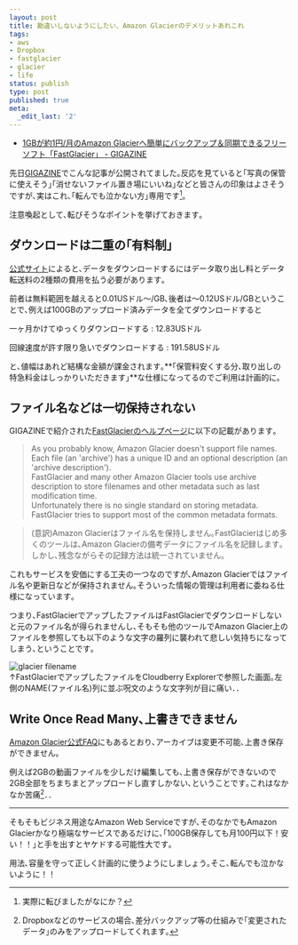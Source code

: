 ```yaml
---
layout: post
title: 勘違いしないようにしたい、Amazon Glacierのデメリットあれこれ
tags:
- aws
- Dropbox
- fastglacier
- glacier
- life
status: publish
type: post
published: true
meta:
  _edit_last: '2'
---
```

- [1GBが約1円/月のAmazon Glacierへ簡単にバックアップ＆同期できるフリーソフト「FastGlacier」 - GIGAZINE](http://gigazine.net/news/20121203-fastglacier/)

先日[GIGAZINE][01]でこんな記事が公開されてました｡反応を見ていると｢写真の保管に使えそう｣｢消せないファイル置き場にいいね｣などと皆さんの印象はよさそうですが､実はこれ､｢転んでも泣かない方｣専用です[^01]｡

注意喚起として､転びそうなポイントを挙げておきます｡

## ダウンロードは二重の｢有料制｣

[公式サイト](http://aws.amazon.com/jp/glacier/pricing/)によると､データをダウンロードするにはデータ取り出し料とデータ転送料の2種類の費用を払う必要があります｡

前者は無料範囲を越えると0.01USドル～/GB､後者は～0.12USドル/GBということで､例えば100GBのアップロード済みデータを全てダウンロードすると

一ヶ月かけてゆっくりダウンロードする
:	12.83USドル

回線速度が許す限り急いでダウンロードする
:	 191.58USドル

と､値幅はあれど結構な金額が課金されます｡**｢保管料安くする分､取り出しの特急料金はしっかりいただきます｣**な仕様になってるのでご利用は計画的に｡

## ファイル名などは一切保持されない

GIGAZINEで紹介された[FastGlacierのヘルプページ](http://fastglacier.com/fastglacier-metadata-format.aspx)に以下の記載があります｡

> As you probably know, Amazon Glacier doesn't support file names. Each file (an 'archive') has a unique ID and an optional description (an 'archive description').  
FastGlacier and many other Amazon Glacier tools use archive description to store filenames and other metadata such as last modification time.  
Unfortunately there is no single standard on storing metadata. FastGlacier tries to support most of the common metadata formats.

> (意訳)Amazon Glacierはファイル名を保持しません｡FastGlacierはじめ多くのツールは､Amazon Glacierの備考データにファイル名を記録します｡しかし､残念ながらその記録方法は統一されていません｡

これもサービスを安価にする工夫の一つなのですが､Amazon Glacierではファイル名や更新日などが保持されません｡そういった情報の管理は利用者に委ねる仕様になっています｡

つまり､FastGlacierでアップしたファイルはFastGlacierでダウンロードしないと元のファイル名が得られませんし､そもそも他のツールでAmazon Glacier上のファイルを参照しても以下のような文字の羅列に襲われて悲しい気持ちになってしまう､ということです｡

![glacier filename](http://lh6.googleusercontent.com/-clu_h_eD1Ao/UMWPel9-frI/AAAAAAAAAaA/3w_Pet1jQtA/s640/glacierfilename.jpeg)  
↑FastGlacierでアップしたファイルをCloudberry Explorerで参照した画面｡左側のNAME(ファイル名)列に並ぶ呪文のような文字列が目に痛い．．

## Write Once Read Many､上書きできません

[Amazon Glacier公式FAQ](http://aws.amazon.com/jp/glacier/faqs/#What_is_an_archive)にもあるとおり､アーカイブは変更不可能､上書き保存ができません｡

例えば2GBの動画ファイルを少しだけ編集しても､上書き保存ができないので2GB全部をちまちまとアップロードし直すしかない､ということです｡これはなかなか苦痛[^02]．．

-------------

そもそもビジネス用途なAmazon Web Serviceですが､そのなかでもAmazon Glacierかなり極端なサービスであるだけに､｢100GB保存しても月100円以下！安い！！｣と手を出すとヤケドする可能性大です｡

用法､容量を守って正しく計画的に使うようにしましょう｡そこ､転んでも泣かないように！！

[01]:http://gigazine.net/

[^01]:実際に転びましたがなにか？

[^02]:Dropboxなどのサービスの場合､差分バックアップ等の仕組みで｢変更されたデータ｣のみをアップロードしてくれます｡
